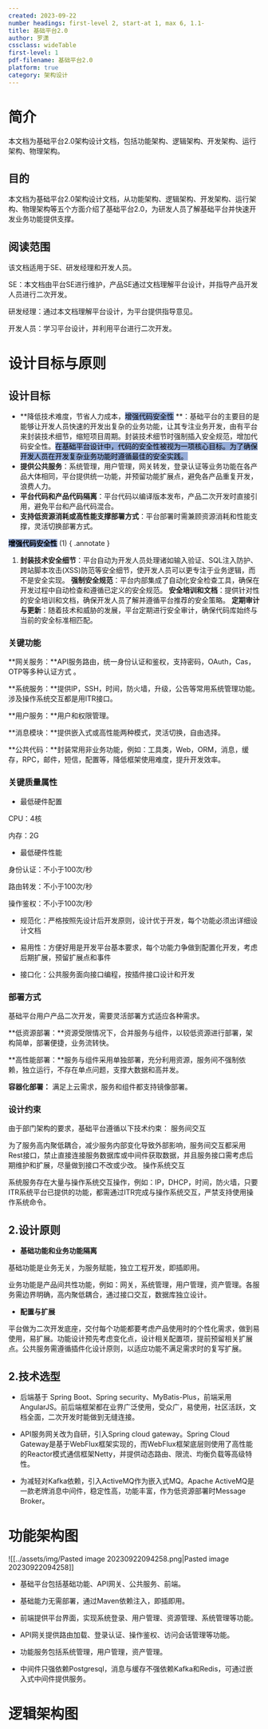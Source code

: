```yaml
---
created: 2023-09-22
number headings: first-level 2, start-at 1, max 6, 1.1-
title: 基础平台2.0
author: 罗潇
cssclass: wideTable
first-level: 1
pdf-filename: 基础平台2.0
platform: true
category: 架构设计
---
```

  
# **简介**

本文档为基础平台2.0架构设计文档，包括功能架构、逻辑架构、开发架构、运行架构、物理架构。

## **目的**

本文档为基础平台2.0架构设计文档，从功能架构、逻辑架构、开发架构、运行架构、物理架构等五个方面介绍了基础平台2.0，为研发人员了解基础平台并快速开发业务功能提供支撑。

## **阅读范围**

该文档适用于SE、研发经理和开发人员。

SE：本文档由平台SE进行维护，产品SE通过文档理解平台设计，并指导产品开发人员进行二次开发。

研发经理：通过本文档理解平台设计，为平台提供指导意见。

开发人员：学习平台设计，并利用平台进行二次开发。

  

# **设计目标与原则**

## **设计目标**

* **降低技术难度，节省人力成本，<mark style="background: #6082C5A6;">增强代码安全性</mark> **：基础平台的主要目的是能够让开发人员快速的开发出复杂的业务功能，让其专注业务开发，由有平台来封装技术细节，缩短项目周期。封装技术细节时强制插入安全规范，增加代码安全性。<mark style="background: #6082C5A6;">在基础平台设计中，代码的安全性被视为一项核心目标。为了确保开发人员在开发复杂业务功能时遵循最佳的安全实践。</mark> 
* **提供公共服务**：系统管理，用户管理，网关转发，登录认证等业务功能在各产品大体相同，平台提供统一功能，并预留功能扩展点，避免各产品重复开发，浪费人力。
* **平台代码和产品代码隔离**：平台代码以编译版本发布，产品二次开发时直接引用，避免平台和产品代码混合。
* **支持低资源消耗或高性能支撑部署方式**：平台部署时需兼顾资源消耗和性能支撑，灵活切换部署方式。

<mark style="background: #6082C5A6;">**增强代码安全性**</mark> (1)
{ .annotate }
1. **封装技术安全细节**：平台自动为开发人员处理诸如输入验证、SQL注入防护、跨站脚本攻击(XSS)防范等安全细节，使开发人员可以更专注于业务逻辑，而不是安全实现。
    **强制安全规范**：平台内部集成了自动化安全检查工具，确保在开发过程中自动检查和遵循已定义的安全规范。
    **安全培训和文档**：提供针对性的安全培训和文档，确保开发人员了解并遵循平台推荐的安全策略。
    **定期审计与更新**：随着技术和威胁的发展，平台定期进行安全审计，确保代码库始终与当前的安全标准相匹配。

### **关键功能**

**网关服务：**API服务路由，统一身份认证和鉴权，支持密码，OAuth，Cas，OTP等多种认证方式 。

**系统服务：**提供IP，SSH，时间，防火墙，升级，公告等常用系统管理功能。涉及操作系统交互都是用ITR接口。

**用户服务：**用户和权限管理。

**消息模块：**提供嵌入式或高性能两种模式，灵活切换，自由选择。

**公共代码：**封装常用非业务功能，例如：工具类，Web，ORM，消息，缓存，RPC，邮件，短信，配置等，降低框架使用难度，提升开发效率。

### **关键质量属性**

* 最低硬件配置

CPU：4核

内存：2G

* 最低硬件性能

身份认证：不小于100次/秒

路由转发：不小于100次/秒

操作鉴权：不小于100次/秒

* 规范化：严格按照先设计后开发原则，设计优于开发，每个功能必须出详细设计文档

* 易用性：方便好用是开发平台基本要求，每个功能力争做到配置化开发，考虑后期扩展，预留扩展点和事件

* 接口化：公共服务面向接口编程，按插件接口设计和开发

### **部署方式**

基础平台用户产品二次开发，需要灵活部署方式适应各种需求。

**低资源部署：**资源受限情况下，合并服务与组件，以较低资源进行部署，架构简单，部署便捷，业务流转快。

**高性能部署：**服务与组件采用单独部署，充分利用资源，服务间不强制依赖，独立运行，不存在单点问题，支撑大数据和高并发。

**容器化部署：** 满足上云需求，服务和组件都支持镜像部署。

### **设计约束**

由于部门架构的要求，基础平台遵循以下技术约束： 服务间交互

为了服务高内聚低耦合，减少服务内部变化导致外部影响，服务间交互都采用Rest接口，禁止直接连接服务数据库或中间件获取数据，并且服务接口需考虑后期维护和扩展，尽量做到接口不改或少改。 操作系统交互

系统服务存在大量与操作系统交互操作，例如：IP，DHCP，时间，防火墙，只要ITR系统平台已提供的功能，都需通过ITR完成与操作系统交互，严禁支持使用操作系统命令。

## 2.**设计原则**

* **基础功能和业务功能隔离**

基础功能是业务无关，为服务赋能，独立工程开发，即插即用。

业务功能是产品间共性功能，例如：网关，系统管理，用户管理，资产管理。各服务需边界明确，高内聚低耦合，通过接口交互，数据库独立设计。

* **配置与扩展**

平台做为二次开发底座，交付每个功能都要考虑产品使用时的个性化需求，做到易使用，易扩展。功能设计预先考虑变化点，设计相关配置项，提前预留相关扩展点。公共服务需遵循插件化设计原则，以适应功能不满足需求时的复写扩展。

## 2.**技术选型**

* 后端基于 Spring Boot、Spring security、MyBatis-Plus，前端采用 AngularJS。前后端框架都在业界广泛使用，受众广，易使用，社区活跃，文档全面，二次开发时能做到无缝连接。

* API服务网关改为自研，引入Spring cloud gateway。Spring Cloud Gateway是基于WebFlux框架实现的，而WebFlux框架底层则使用了高性能的Reactor模式通信框架Netty，并提供动态路由、限流、均衡负载等高级特性。

* 为减轻对Kafka依赖，引入ActiveMQ作为嵌入式MQ。Apache ActiveMQ是一款老牌消息中间件，稳定性高，功能丰富，作为低资源部署时Message Broker。

# **功能架构图**

![[../assets/img/Pasted image 20230922094258.png|Pasted image 20230922094258]]

* 基础平台包括基础功能、API网关、公共服务、前端。

* 基础能力无需部署，通过Maven依赖注入，即插即用。

* 前端提供平台界面，实现系统登录、用户管理、资源管理、系统管理等功能。

* API网关提供路由加载、登录认证、操作鉴权、访问会话管理等功能。

* 功能服务包括系统管理，用户管理，资产管理。

* 中间件只强依赖Postgresql，消息与缓存不强依赖Kafka和Redis，可通过嵌入式中间件提供服务。

# **逻辑架构图**
